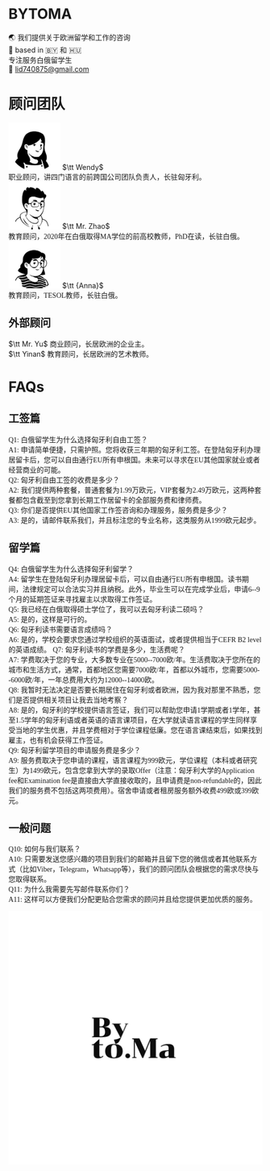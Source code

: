 # BYTOMA

:earth_asia: 我们提供关于欧洲留学和工作的咨询 <br>
:pushpin: based in :belarus: 和 :hungary: <br>
专注服务白俄留学生 <br>
:e-mail: lid740875@gmail.com <br>

# 顾问团队

<img src="430626297551463.png?raw=true"  style="zoom: 22%;" /> $`\tt Wendy`$ <br>
 <font face='KaiTi'>职业顾问，讲四门语言的前跨国公司团队负责人，长驻匈牙利。</font> <br>
<img src="597343284284449.png?raw=true"  style="zoom: 22%;" /> $`\tt Mr. Zhao`$ <br>
 <font face='KaiTi'>教育顾问，2020年在白俄取得MA学位的前高校教师，PhD在读，长驻白俄。</font> <br>
<img src="342385279770680.png?raw=true"  style="zoom: 22%;" /> $`\tt {Anna}`$ <br>
 <font face='KaiTi'>教育顾问，TESOL教师，长驻白俄。</font><br>
 
## 外部顾问
$\tt Mr. Yu$ <font face='KaiTi'>商业顾问，长居欧洲的企业主。</font><br>
$\tt Yinan$ <font face='KaiTi'>教育顾问，长居欧洲的艺术教师。</font><br>

# FAQs

## 工签篇
<font face='KaiTi'>Q1: 白俄留学生为什么选择匈牙利自由工签？</font><br>
<font face='KaiTi'>A1: 申请简单便捷，只需护照。您将收获三年期的匈牙利工签。在登陆匈牙利办理居留卡后，您可以自由通行EU所有申根国。未来可以寻求在EU其他国家就业或者经营商业的可能。</font><br>
<font face='KaiTi'>Q2: 匈牙利自由工签的收费是多少？</font><br>
<font face='KaiTi'>A2: 我们提供两种套餐，普通套餐为1.99万欧元，VIP套餐为2.49万欧元，这两种套餐都包含截至到您拿到长期工作居留卡的全部服务费和律师费。</font><br>
<font face='KaiTi'>Q3: 你们是否提供EU其他国家工作签咨询和办理服务，服务费是多少？</font><br>
<font face='KaiTi'>A3: 是的，请邮件联系我们，并且标注您的专业名称，这类服务从1999欧元起步。</font><br>

## 留学篇
<font face='KaiTi'>Q4: 白俄留学生为什么选择匈牙利留学？</font><br>
<font face='KaiTi'>A4: 留学生在登陆匈牙利办理居留卡后，可以自由通行EU所有申根国。读书期间，法律规定可以合法实习并且纳税。此外，毕业生可以在完成学业后，申请6--9个月的延期签证来寻找雇主以求取得工作签证。</font><br>
<font face='KaiTi'>Q5: 我已经在白俄取得硕士学位了，我可以去匈牙利读二硕吗？</font><br>
<font face='KaiTi'>A5: 是的，这样是可行的。</font><br>
<font face='KaiTi'>Q6: 匈牙利读书需要语言成绩吗？</font><br>
<font face='KaiTi'>A6: 是的，学校会要求您通过学校组织的英语面试，或者提供相当于CEFR B2 level的英语成绩。</font>
<font face='KaiTi'>Q7: 匈牙利读书的学费是多少，生活费呢？</font><br>
<font face='KaiTi'>A7: 学费取决于您的专业，大多数专业在5000--7000欧/年。生活费取决于您所在的城市和生活方式，通常，首都地区您需要7000欧/年，首都以外城市，您需要5000--6000欧/年，一年总费用大约为12000--14000欧。</font><br>
<font face='KaiTi'>Q8: 我暂时无法决定是否要长期居住在匈牙利或者欧洲，因为我对那里不熟悉，您们是否提供相关项目让我去当地考察？</font><br>
<font face='KaiTi'>A8: 是的，匈牙利的学校提供语言签证，我们可以帮助您申请1学期或者1学年，甚至1.5学年的匈牙利语或者英语的语言课项目，在大学就读语言课程的学生同样享受当地的学生优惠，并且学费相对于学位课程低廉。您在语言课结束后，如果找到雇主，也有机会获得工作签证。</font><br>
<font face='KaiTi'>Q9: 匈牙利留学项目的申请服务费是多少？</font><br>
<font face='KaiTi'>A9: 服务费取决于您申请的课程，语言课程为999欧元，学位课程（本科或者研究生）为1499欧元，包含您拿到大学的录取Offer（注意：匈牙利大学的Application fee和Examination fee是直接由大学直接收取的，且申请费是non-refundable的，因此我们的服务费不包括这两项费用）。宿舍申请或者租房服务额外收费499欧或399欧元。</font><br>

## 一般问题
<font face='KaiTi'>Q10: 如何与我们联系？</font><br>
<font face='KaiTi'>A10: 只需要发送您感兴趣的项目到我们的邮箱并且留下您的微信或者其他联系方式（比如Viber，Telegram，Whatsapp等），我们的顾问团队会根据您的需求尽快与您取得联系。</font><br>
<font face='KaiTi'>Q11: 为什么我需要先写邮件联系你们？</font><br>
<font face='KaiTi'>A11: 这样可以方便我们分配更贴合您需求的顾问并且给您提供更加优质的服务。</font><br>

![](https://github.com/bytoma/bytoma.github.io/blob/main/logo.png?raw=true)
